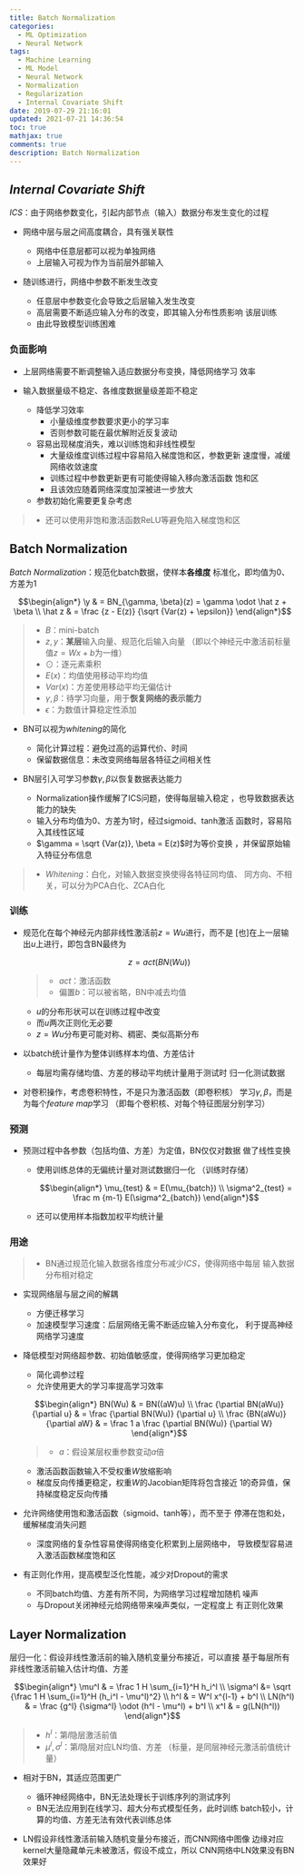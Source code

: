 ```yaml
---
title: Batch Normalization
categories:
  - ML Optimization
  - Neural Network
tags:
  - Machine Learning
  - ML Model
  - Neural Network
  - Normalization
  - Regularization
  - Internal Covariate Shift
date: 2019-07-29 21:16:01
updated: 2021-07-21 14:36:54
toc: true
mathjax: true
comments: true
description: Batch Normalization
---
```


##	*Internal Covariate Shift*

*ICS*：由于网络参数变化，引起内部节点（输入）数据分布发生变化的过程

-	网络中层与层之间高度耦合，具有强关联性
	-	网络中任意层都可以视为单独网络
	-	上层输入可视为作为当前层外部输入

-	随训练进行，网络中参数不断发生改变
	-	任意层中参数变化会导致之后层输入发生改变
	-	高层需要不断适应输入分布的改变，即其输入分布性质影响
		该层训练
	-	由此导致模型训练困难

###	负面影响

-	上层网络需要不断调整输入适应数据分布变换，降低网络学习
	效率

-	输入数据量级不稳定、各维度数据量级差距不稳定
	-	降低学习效率
		-	小量级维度参数要求更小的学习率
		-	否则参数可能在最优解附近反复波动
	-	容易出现梯度消失，难以训练饱和非线性模型
		-	大量级维度训练过程中容易陷入梯度饱和区，参数更新
			速度慢，减缓网络收敛速度
		-	训练过程中参数更新更有可能使得输入移向激活函数
			饱和区
		-	且该效应随着网络深度加深被进一步放大
	-	参数初始化需要更复杂考虑

> - 还可以使用非饱和激活函数ReLU等避免陷入梯度饱和区

##	Batch Normalization

*Batch Normalization*：规范化batch数据，使样本**各维度**
标准化，即均值为0、方差为1

$$\begin{align*}
\y & = BN_{\gamma, \beta}(z) = \gamma \odot \hat z + \beta \\
\hat z & = \frac {z - E(z)} {\sqrt {Var(z) + \epsilon}}
\end{align*}$$

> - $B$：mini-batch
> - $z, y$：**某层**输入向量、规范化后输入向量
	（即以个神经元中激活前标量值$z=Wx+b$为一维）
> - $\odot$：逐元素乘积
> - $E(x)$：均值使用移动平均均值
> - $Var(x)$：方差使用移动平均无偏估计
> - $\gamma, \beta$：待学习向量，用于**恢复网络的表示能力**
> - $\epsilon$：为数值计算稳定性添加

-	BN可以视为*whitening*的简化
	-	简化计算过程：避免过高的运算代价、时间
	-	保留数据信息：未改变网络每层各特征之间相关性

-	BN层引入可学习参数$\gamma, \beta$以恢复数据表达能力
	-	Normalization操作缓解了ICS问题，使得每层输入稳定
		，也导致数据表达能力的缺失
	-	输入分布均值为0、方差为1时，经过sigmoid、tanh激活
		函数时，容易陷入其线性区域
	-	$\gamma = \sqrt {Var(z)}, \beta = E(z)$时为等价变换
		，并保留原始输入特征分布信息

> - *Whitening*：白化，对输入数据变换使得各特征同均值、
	同方向、不相关，可以分为PCA白化、ZCA白化

###	训练

-	规范化在每个神经元内部非线性激活前$z=Wu$进行，而不是
	[也]在上一层输出$u$上进行，即包含BN最终为

	$$
	z = act(BN(Wu))
	$$

	> - $act$：激活函数
	> - 偏置$b$：可以被省略，BN中减去均值

	-	$u$的分布形状可以在训练过程中改变
	-	而$u$两次正则化无必要
	-	$z=Wu$分布更可能对称、稠密、类似高斯分布

-	以batch统计量作为整体训练样本均值、方差估计
	-	每层均需存储均值、方差的移动平均统计量用于测试时
		归一化测试数据

-	对卷积操作，考虑卷积特性，不是只为激活函数（即卷积核）
	学习$\gamma, \beta$，而是为每个*feature map*学习
	（即每个卷积核、对每个特征图层分别学习）

###	预测

-	预测过程中各参数（包括均值、方差）为定值，BN仅仅对数据
	做了线性变换

	-	使用训练总体的无偏统计量对测试数据归一化
		（训练时存储）

		$$\begin{align*}
		\mu_{test} & = E(\mu_{batch}) \\
		\sigma^2_{test} = \frac m {m-1} E(\sigma^2_{batch})
		\end{align*}$$

	-	还可以使用样本指数加权平均统计量

###	用途

> - BN通过规范化输入数据各维度分布减少*ICS*，使得网络中每层
	输入数据分布相对稳定

-	实现网络层与层之间的解耦
	-	方便迁移学习
	-	加速模型学习速度：后层网络无需不断适应输入分布变化，
		利于提高神经网络学习速度

-	降低模型对网络超参数、初始值敏感度，使得网络学习更加稳定
	-	简化调参过程
	-	允许使用更大的学习率提高学习效率

	$$\begin{align*}
	BN(Wu) & = BN((aW)u) \\
	\frac {\partial BN(aWu)} {\partial u} & = \frac
		{\partial BN(Wu)} {\partial u} \\
	\frac {BN(aWu)} {\partial aW} & = \frac 1 a \frac
		{\partial BN(Wu)} {\partial W}
	\end{align*}$$

	> - $a$：假设某层权重参数变动$a$倍

	-	激活函数函数输入不受权重$W$放缩影响
	-	梯度反向传播更稳定，权重$W$的Jacobian矩阵将包含接近
		1的奇异值，保持梯度稳定反向传播

-	允许网络使用饱和激活函数（sigmoid、tanh等），而不至于
	停滞在饱和处，缓解梯度消失问题

	-	深度网络的复杂性容易使得网络变化积累到上层网络中，
		导致模型容易进入激活函数梯度饱和区

-	有正则化作用，提高模型泛化性能，减少对Dropout的需求
	-	不同batch均值、方差有所不同，为网络学习过程增加随机
		噪声
	-	与Dropout关闭神经元给网络带来噪声类似，一定程度上
		有正则化效果

##	Layer Normalization

层归一化：假设非线性激活前的输入随机变量分布接近，可以直接
基于每层所有非线性激活前输入估计均值、方差

$$\begin{align*}
\mu^l & = \frac 1 H \sum_{i=1}^H h_i^l \\
\sigma^l &= \sqrt {\frac 1 H \sum_{i=1}^H (h_i^l - \mu^l)^2} \\
h^l & = W^l x^{l-1} + b^l \\
LN(h^l) & = \frac {g^l} {\sigma^l} \odot (h^l - \mu^l) + b^l \\
x^l & = g(LN(h^l))
\end{align*}$$

> - $h^l$：第$l$隐层激活前值
> - $\mu^l, \sigma^l$：第$l$隐层对应LN均值、方差
	（标量，是同层神经元激活前值统计量）

-	相对于BN，其适应范围更广
	-	循环神经网络中，BN无法处理长于训练序列的测试序列
	-	BN无法应用到在线学习、超大分布式模型任务，此时训练
		batch较小，计算的均值、方差无法有效代表训练总体

-	LN假设非线性激活前输入随机变量分布接近，而CNN网络中图像
	边缘对应kernel大量隐藏单元未被激活，假设不成立，所以
	CNN网络中LN效果没有BN效果好


